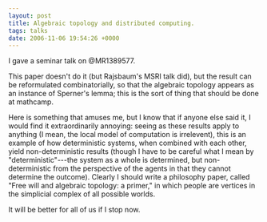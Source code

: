 ```yaml
---
layout: post
title: Algebraic topology and distributed computing.
tags: talks
date: 2006-11-06 19:54:26 +0000
---
```


I gave a seminar talk on @MR1389577.

This paper doesn't do it (but Rajsbaum's MSRI talk did), but the result can be reformulated combinatorially, so that the algebraic topology appears as an instance of Sperner's lemma; this is the sort of thing that should be done at mathcamp.

Here is something that amuses me, but I know that if anyone else said it, I would find it extraordinarily annoying: seeing as these results apply to anything (I mean, the local model of computation is irrelevent), this is an example of how deterministic systems, when combined with each other, yield non-deterministic results (though I have to be careful what I mean by "deterministic"---the system as a whole is determined, but non-deterministic from the perspective of the agents in that they cannot determine the outcome).  Clearly I should write a philosophy paper, called "Free will and algebraic topology: a primer," in which people are vertices in the simplicial complex of all possible worlds.

It will be better for all of us if I stop now.

